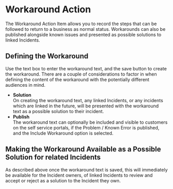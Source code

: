 # Workaround Action
The Workaround Action Item allows you to record the steps that can be followed to return to a business as normal status. Workarounds can also be published alongside known issues and presented as possible solutions to linked Incidents.

## Defining the Workaround
Use the text box to enter the workaround text, and the save button to create the workaround. There are a couple of considerations to factor in when defining the content of the workaround with the potentially different audiences in mind.

* **Solution**<br>On creating the workaround text, any linked Incidents, or any incidents which are linked in the future, will be presented with the workaround text as a possible solution to their incident.
* **Publish**<br>The workaround text can optionally be included and visible to customers on the self service portals, if the Problem / Known Error is published, and the Include Workaround option is selected.

## Making the Workaround Available as a Possible Solution for related Incidents
As described above once the workaround text is saved, this will immediately be available for the Incident owners, of linked Incidents to review and accept or reject as a solution to the Incident they own.